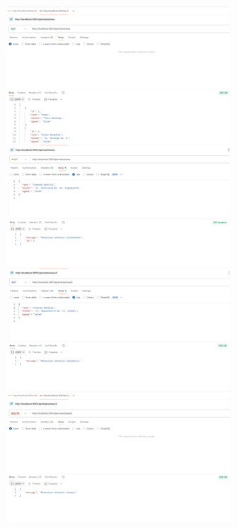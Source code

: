 ![Tampilan Endpoint Get](ss/GetAll.png)
![Tampilan Endpoint Post](ss/Post.png)
![Tampilan Endpoint Put](ss/Put.png)
![Tampilan Endpoint Delete](ss/Delete.png)
